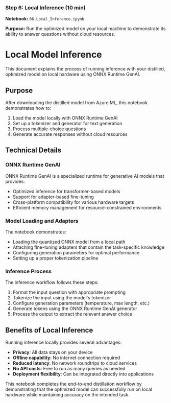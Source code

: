 ### Step 6: Local Inference (10 min)

**Notebook:** `06.Local_Inference.ipynb`

**Purpose:** Run the optimized model on your local machine to demonstrate its ability to answer questions without cloud resources.

# Local Model Inference

This document explains the process of running inference with your distilled, optimized model on local hardware using ONNX Runtime GenAI.

## Purpose

After downloading the distilled model from Azure ML, this notebook demonstrates how to:
1. Load the model locally with ONNX Runtime GenAI
2. Set up a tokenizer and generator for text generation
3. Process multiple-choice questions
4. Generate accurate responses without cloud resources

## Technical Details

### ONNX Runtime GenAI

ONNX Runtime GenAI is a specialized runtime for generative AI models that provides:
- Optimized inference for transformer-based models
- Support for adapter-based fine-tuning
- Cross-platform compatibility for various hardware targets
- Efficient memory management for resource-constrained environments

### Model Loading and Adapters

The notebook demonstrates:
- Loading the quantized ONNX model from a local path
- Attaching fine-tuning adapters that contain the task-specific knowledge
- Configuring generation parameters for optimal performance
- Setting up a proper tokenization pipeline

### Inference Process

The inference workflow follows these steps:
1. Format the input question with appropriate prompting
2. Tokenize the input using the model's tokenizer
3. Configure generation parameters (temperature, max length, etc.)
4. Generate tokens using the ONNX Runtime GenAI generator
5. Process the output to extract the relevant answer choice

## Benefits of Local Inference

Running inference locally provides several advantages:
- **Privacy**: All data stays on your device
- **Offline capability**: No internet connection required
- **Reduced latency**: No network roundtrips to cloud services
- **No API costs**: Free to run as many queries as needed
- **Deployment flexibility**: Can be integrated directly into applications

This notebook completes the end-to-end distillation workflow by demonstrating that the optimized model can successfully run on local hardware while maintaining accuracy on the intended task.
